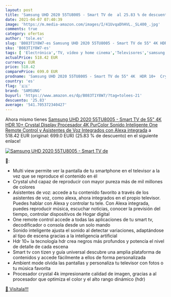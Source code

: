 ```yaml
---
layout: post
title: 'Samsung UHD 2020 55TU8005 - Smart TV de  al 25.83 % de descuento'
date: 2021-04-07 07:40:39
image: 'https://m.media-amazon.com/images/I/41UvqaDhHVL._SL400_.jpg'
comments: true
category: ofertas
author: 'tole.es'
slug: 'B083T1Y8W7-es Samsung UHD 2020 55TU8005 - Smart TV de 55" 4K HDR 10+...'
sku: 'B083T1Y8W7-es'
tags: [ 'Electrónica','TV, vídeo y home cinema','Televisores','samsung','smart','tv', ]
actualPrice: 518.42 EUR
currency: EUR
price: 518.42
comparePrice: 699.0 EUR
prodname: 'Samsung UHD 2020 55TU8005 - Smart TV de 55" 4K  HDR 10+  Crystal Display  Procesador 4K  PurColor  Sonido Inteligente  One Remote Control y Asistentes de Voz Integrados  con Alexa integrada'
country: 'es'
flag: '🇪🇸'
brand: 'SAMSUNG'
buyurl: 'https://www.amazon.es/dp/B083T1Y8W7/?tag=tolees-21'
descuento: '25.83'
average: '541.705372340427'
---
```


Ahora mismo tienes [Samsung UHD 2020 55TU8005 - Smart TV de 55" 4K  HDR 10+  Crystal Display  Procesador 4K  PurColor  Sonido Inteligente  One Remote Control y Asistentes de Voz Integrados  con Alexa integrada](https://www.amazon.es/dp/B083T1Y8W7/?tag=tolees-21) a 518.42 EUR (original: 699.0 EUR) (25.83 %  de descuento) en el siguiente enlace!

[![Samsung UHD 2020 55TU8005 - Smart TV de ](https://m.media-amazon.com/images/I/41UvqaDhHVL._SL400_.jpg)](https://www.amazon.es/dp/B083T1Y8W7/?tag=tolees-21)

🔎:

- Multi view permite ver la pantalla de tu smartphone en el televisor a la vez que se reproduce el contenido en él
- Crystal uhd capaz de reproducir con mayor pureza más de mil millones de colores
- Asistentes de voz: accede a tu contenido favorito a través de los asistentes de voz, como alexa, ahora integrados en el propio televisor. Puedes hablar con Alexa y controlar tu tele. Con Alexa integrada, puedes reproducir música, escuchar noticias, conocer la previsión del tiempo, controlar dispositivos de Hogar digital
- One remote control accede a todas las aplicaciones de tu smart tv, decodificador o consola desde un solo mando
- Sonido inteligente ajusta el sonido al detectar variaciones, adaptándose al tipo de escena gracias a la inteligencia artificial
- Hdr 10+ la tecnología hdr crea negros más profundos y potencía el nivel de detalle de cada escena
- Smart tv con tizen y guía universal descubre una amplia plataforma de contenidos y accede fácilmente a ellos de forma personalizada
- Ambient mode olvida las pantallas y personaliza tu televisor con fotos o tu música favorita
- Procesador crystal 4k impresionante calidad de imagen, gracias a al procesador que optimiza el color y el alto rango dinámico (hdr)

[🛒 Visítala!!!](https://www.amazon.es/dp/B083T1Y8W7/?tag=tolees-21)
